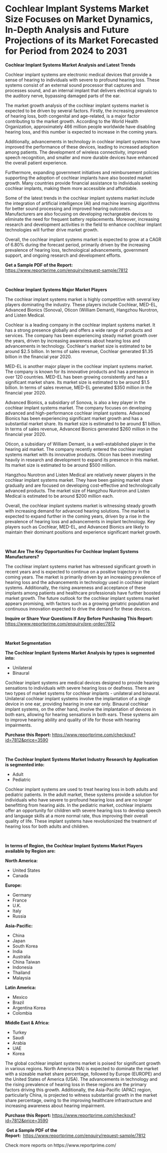 <p><h1>Cochlear Implant Systems Market Size Focuses on Market Dynamics, In-Depth Analysis and Future Projections of its Market Forecasted for Period from 2024 to 2031</h1></p><p><strong>Cochlear Implant Systems Market Analysis and Latest Trends</strong></p>
<p><p>Cochlear implant systems are electronic medical devices that provide a sense of hearing to individuals with severe to profound hearing loss. These systems consist of an external sound processor that captures and processes sound, and an internal implant that delivers electrical signals to the auditory nerve, bypassing damaged parts of the ear.</p><p>The market growth analysis of the cochlear implant systems market is expected to be driven by several factors. Firstly, the increasing prevalence of hearing loss, both congenital and age-related, is a major factor contributing to the market growth. According to the World Health Organization, approximately 466 million people worldwide have disabling hearing loss, and this number is expected to increase in the coming years.</p><p>Additionally, advancements in technology in cochlear implant systems have improved the performance of these devices, leading to increased adoption among patients. The development of wireless connectivity, improved speech recognition, and smaller and more durable devices have enhanced the overall patient experience.</p><p>Furthermore, expanding government initiatives and reimbursement policies supporting the adoption of cochlear implants have also boosted market growth. Many countries provide financial assistance to individuals seeking cochlear implants, making them more accessible and affordable.</p><p>Some of the latest trends in the cochlear implant systems market include the integration of artificial intelligence (AI) and machine learning algorithms for better sound processing and improved hearing outcomes. Manufacturers are also focusing on developing rechargeable devices to eliminate the need for frequent battery replacements. Moreover, increasing research and development activities in the field to enhance cochlear implant technologies will further drive market growth.</p><p>Overall, the cochlear implant systems market is expected to grow at a CAGR of 6.80% during the forecast period, primarily driven by the increasing prevalence of hearing loss, technological advancements, government support, and ongoing research and development efforts.</p></p>
<p><strong>Get a Sample PDF of the Report:&nbsp;</strong> <a href="https://www.reportprime.com/enquiry/request-sample/7812">https://www.reportprime.com/enquiry/request-sample/7812</a></p>
<p>&nbsp;</p>
<p><strong>Cochlear Implant Systems Major Market Players</strong></p>
<p><p>The cochlear implant systems market is highly competitive with several key players dominating the industry. These players include Cochlear, MED-EL, Advanced Bionics (Sonova), Oticon (William Demant), Hangzhou Nurotron, and Listen Medical.</p><p>Cochlear is a leading company in the cochlear implant systems market. It has a strong presence globally and offers a wide range of products and services. The company has been experiencing steady market growth over the years, driven by increasing awareness about hearing loss and advancements in technology. Cochlear's market size is estimated to be around $2.5 billion. In terms of sales revenue, Cochlear generated $1.35 billion in the financial year 2020.</p><p>MED-EL is another major player in the cochlear implant systems market. The company is known for its innovative products and has a presence in over 120 countries. MED-EL has been growing consistently and has a significant market share. Its market size is estimated to be around $1.5 billion. In terms of sales revenue, MED-EL generated $350 million in the financial year 2020.</p><p>Advanced Bionics, a subsidiary of Sonova, is also a key player in the cochlear implant systems market. The company focuses on developing advanced and high-performance cochlear implant systems. Advanced Bionics has been experiencing significant market growth and has a substantial market share. Its market size is estimated to be around $1 billion. In terms of sales revenue, Advanced Bionics generated $260 million in the financial year 2020.</p><p>Oticon, a subsidiary of William Demant, is a well-established player in the hearing aid market. The company recently entered the cochlear implant systems market with its innovative products. Oticon has been investing heavily in research and development to expand its presence in this market. Its market size is estimated to be around $500 million.</p><p>Hangzhou Nurotron and Listen Medical are relatively newer players in the cochlear implant systems market. They have been gaining market share gradually and are focused on developing cost-effective and technologically advanced products. The market size of Hangzhou Nurotron and Listen Medical is estimated to be around $200 million each.</p><p>Overall, the cochlear implant systems market is witnessing steady growth with increasing demand for advanced hearing solutions. The market is expected to expand further in the coming years, driven by a rise in the prevalence of hearing loss and advancements in implant technology. Key players such as Cochlear, MED-EL, and Advanced Bionics are likely to maintain their dominant positions and experience significant market growth.</p></p>
<p>&nbsp;</p>
<p><strong>What Are The Key Opportunities For Cochlear Implant Systems Manufacturers?</strong></p>
<p><p>The cochlear implant systems market has witnessed significant growth in recent years and is expected to continue on a positive trajectory in the coming years. The market is primarily driven by an increasing prevalence of hearing loss and the advancements in technology used in cochlear implant systems. Additionally, the rising awareness and acceptance of these implants among patients and healthcare professionals have further boosted market growth. The future outlook for the cochlear implant systems market appears promising, with factors such as a growing geriatric population and continuous innovation expected to drive the demand for these devices.</p></p>
<p><strong>Inquire or Share Your Questions If Any Before Purchasing This Report:</strong> <a href="https://www.reportprime.com/enquiry/pre-order/7812">https://www.reportprime.com/enquiry/pre-order/7812</a></p>
<p>&nbsp;</p>
<p><strong>Market Segmentation</strong></p>
<p><strong>The Cochlear Implant Systems Market Analysis by types is segmented into:</strong></p>
<p><ul><li>Unilateral</li><li>Binaural</li></ul></p>
<p><p>Cochlear implant systems are medical devices designed to provide hearing sensations to individuals with severe hearing loss or deafness. There are two types of market systems for cochlear implants - unilateral and binaural. Unilateral cochlear implant systems involve the implantation of a single device in one ear, providing hearing in one ear only. Binaural cochlear implant systems, on the other hand, involve the implantation of devices in both ears, allowing for hearing sensations in both ears. These systems aim to improve hearing ability and quality of life for those with hearing impairments.</p></p>
<p><strong>Purchase this Report:&nbsp;</strong><a href="https://www.reportprime.com/checkout?id=7812&price=3590">https://www.reportprime.com/checkout?id=7812&price=3590</a></p>
<p>&nbsp;</p>
<p><strong>The Cochlear Implant Systems Market Industry Research by Application is segmented into:</strong></p>
<p><ul><li>Adult</li><li>Pediatric</li></ul></p>
<p><p>Cochlear implant systems are used to treat hearing loss in both adults and pediatric patients. In the adult market, these systems provide a solution for individuals who have severe to profound hearing loss and are no longer benefitting from hearing aids. In the pediatric market, cochlear implants offer an opportunity for children with severe hearing loss to develop speech and language skills at a more normal rate, thus improving their overall quality of life. These implant systems have revolutionized the treatment of hearing loss for both adults and children.</p></p>
<p>&nbsp;</p>
<p><strong>In terms of Region, the Cochlear Implant Systems Market Players available by Region are:</strong></p>
<p>
    <p> <strong> North America: </strong>
        <ul>
            <li>United States</li>
            <li>Canada</li>
        </ul>
        </p> 
    <p> <strong> Europe: </strong>
        <ul>
            <li>Germany</li>
            <li>France</li>
            <li>U.K.</li>
            <li>Italy</li>
            <li>Russia</li>
        </ul>
        </p> 
    <p> <strong> Asia-Pacific: </strong>
        <ul>
            <li>China</li>
            <li>Japan</li>
            <li>South Korea</li>
            <li>India</li>
            <li>Australia</li>
            <li>China Taiwan</li>
            <li>Indonesia</li>
            <li>Thailand</li>
            <li>Malaysia</li>
        </ul>
        </p> 
    <p> <strong> Latin America: </strong>
        <ul>
            <li>Mexico</li>
            <li>Brazil</li>
            <li>Argentina Korea</li>
            <li>Colombia</li>
        </ul>
        </p> 
    <p> <strong> Middle East & Africa: </strong>
        <ul>
            <li>Turkey</li>
            <li>Saudi</li>
            <li>Arabia</li>
            <li>UAE</li>
            <li>Korea</li>
        </ul>
    </p>
    </p>
<p><p>The global cochlear implant systems market is poised for significant growth in various regions. North America (NA) is expected to dominate the market with a sizeable market share percentage, followed by Europe (EUROPE) and the United States of America (USA). The advancements in technology and the rising prevalence of hearing loss in these regions are the primary factors driving this growth. Additionally, the Asia-Pacific (APAC) region, particularly China, is projected to witness substantial growth in the market share percentage, owing to the improving healthcare infrastructure and increasing awareness about hearing impairment.</p></p>
<p><strong>Purchase this Report: </strong><a href="https://www.reportprime.com/checkout?id=7812&price=3590">https://www.reportprime.com/checkout?id=7812&price=3590</a></p>
<p>&nbsp;<strong>Get a Sample PDF of the Report:&nbsp;&nbsp;</strong><a href="https://www.reportprime.com/enquiry/request-sample/7812">https://www.reportprime.com/enquiry/request-sample/7812</a></p>
<p><strong></strong></p>
<p>Check more reports on https://www.reportprime.com/</p>